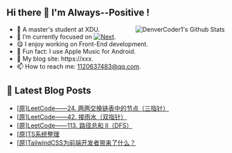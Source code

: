 ## Hi there 👋 I'm Always--Positive !
<div>
  <img alt="DenverCoder1's Github Stats" src="https://denvercoder1-github-readme-stats.vercel.app/api?username=qq1120637483&show_icons=true&count_private=true&theme=react&hide_border=true&hide_title=true&bg_color=1F222E&title_color=F85D7F&icon_color=F8D866" align= "right" />

- 🎒 A master's student at XDU. 
- 🔬 I’m currently focused on [![Next](https://img.shields.io/badge/-Next-brightgreen)](https://). 
- 😋 I enjoy working on Front-End development.
- 🎵 Fun fact: I use Apple Music for Android.
- 📝 My blog site: https://xxx.
- 📫 How to reach me:  1120637483@qq.com.
</div>  


## 📕 Latest Blog Posts

<!-- BLOG-POST-LIST:START -->
- [[原]LeetCode——24. 两两交换链表中的节点（三指针）](https://blog.csdn.net/sinat_41696687/article/details/125219280)
- [[原]LeetCode——42. 接雨水（双指针）](https://blog.csdn.net/sinat_41696687/article/details/125197756)
- [[原]LeetCode——113. 路径总和 II（DFS）](https://blog.csdn.net/sinat_41696687/article/details/125051594)
- [[原]TS系统整理](https://blog.csdn.net/sinat_41696687/article/details/125014221)
- [[原]TailwindCSS为前端开发者带来了什么？](https://blog.csdn.net/sinat_41696687/article/details/124374278)
<!-- BLOG-POST-LIST:END -->









